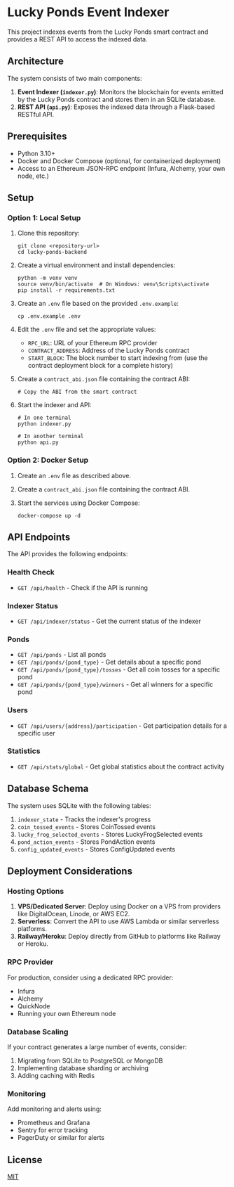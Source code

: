 # Lucky Ponds Event Indexer

This project indexes events from the Lucky Ponds smart contract and provides a REST API to access the indexed data.

## Architecture

The system consists of two main components:

1. **Event Indexer (`indexer.py`)**: Monitors the blockchain for events emitted by the Lucky Ponds contract and stores them in an SQLite database.
2. **REST API (`api.py`)**: Exposes the indexed data through a Flask-based RESTful API.

## Prerequisites

- Python 3.10+
- Docker and Docker Compose (optional, for containerized deployment)
- Access to an Ethereum JSON-RPC endpoint (Infura, Alchemy, your own node, etc.)

## Setup

### Option 1: Local Setup

1. Clone this repository:
   ```
   git clone <repository-url>
   cd lucky-ponds-backend
   ```

2. Create a virtual environment and install dependencies:
   ```
   python -m venv venv
   source venv/bin/activate  # On Windows: venv\Scripts\activate
   pip install -r requirements.txt
   ```

3. Create an `.env` file based on the provided `.env.example`:
   ```
   cp .env.example .env
   ```

4. Edit the `.env` file and set the appropriate values:
   - `RPC_URL`: URL of your Ethereum RPC provider
   - `CONTRACT_ADDRESS`: Address of the Lucky Ponds contract
   - `START_BLOCK`: The block number to start indexing from (use the contract deployment block for a complete history)

5. Create a `contract_abi.json` file containing the contract ABI:
   ```
   # Copy the ABI from the smart contract
   ```

6. Start the indexer and API:
   ```
   # In one terminal
   python indexer.py
   
   # In another terminal
   python api.py
   ```

### Option 2: Docker Setup

1. Create an `.env` file as described above.

2. Create a `contract_abi.json` file containing the contract ABI.

3. Start the services using Docker Compose:
   ```
   docker-compose up -d
   ```

## API Endpoints

The API provides the following endpoints:

### Health Check
- `GET /api/health` - Check if the API is running

### Indexer Status
- `GET /api/indexer/status` - Get the current status of the indexer

### Ponds
- `GET /api/ponds` - List all ponds
- `GET /api/ponds/{pond_type}` - Get details about a specific pond
- `GET /api/ponds/{pond_type}/tosses` - Get all coin tosses for a specific pond
- `GET /api/ponds/{pond_type}/winners` - Get all winners for a specific pond

### Users
- `GET /api/users/{address}/participation` - Get participation details for a specific user

### Statistics
- `GET /api/stats/global` - Get global statistics about the contract activity

## Database Schema

The system uses SQLite with the following tables:

1. `indexer_state` - Tracks the indexer's progress
2. `coin_tossed_events` - Stores CoinTossed events
3. `lucky_frog_selected_events` - Stores LuckyFrogSelected events
4. `pond_action_events` - Stores PondAction events
5. `config_updated_events` - Stores ConfigUpdated events

## Deployment Considerations

### Hosting Options

1. **VPS/Dedicated Server**: Deploy using Docker on a VPS from providers like DigitalOcean, Linode, or AWS EC2.
2. **Serverless**: Convert the API to use AWS Lambda or similar serverless platforms.
3. **Railway/Heroku**: Deploy directly from GitHub to platforms like Railway or Heroku.

### RPC Provider

For production, consider using a dedicated RPC provider:
- Infura
- Alchemy
- QuickNode
- Running your own Ethereum node

### Database Scaling

If your contract generates a large number of events, consider:
1. Migrating from SQLite to PostgreSQL or MongoDB
2. Implementing database sharding or archiving
3. Adding caching with Redis

### Monitoring

Add monitoring and alerts using:
- Prometheus and Grafana
- Sentry for error tracking
- PagerDuty or similar for alerts

## License

[MIT](LICENSE)